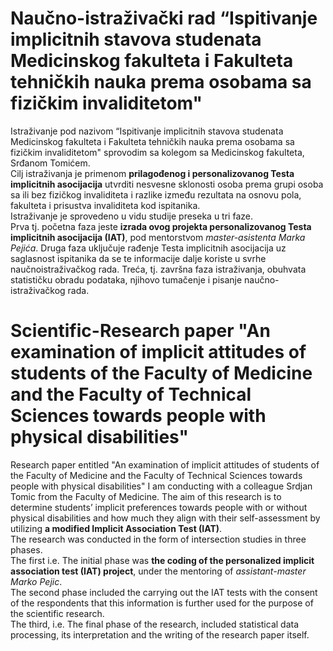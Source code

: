 # Naučno-istraživački rad “Ispitivanje implicitnih stavova studenata Medicinskog fakulteta i Fakulteta tehničkih nauka prema osobama sa fizičkim invaliditetom"

Istraživanje pod nazivom “Ispitivanje implicitnih stavova studenata Medicinskog fakulteta i Fakulteta tehničkih nauka prema osobama sa fizičkim invaliditetom" sprovodim sa kolegom sa Medicinskog fakulteta, Srđanom Tomićem.      
Cilj istraživanja je primenom **prilagođenog i personalizovanog Testa implicitnih asocijacija** utvrditi nesvesne sklonosti osoba prema grupi osoba sa ili bez fizičkog invaliditeta i razlike između rezultata na osnovu pola, fakulteta i prisustva invaliditeta kod ispitanika.      
Istraživanje je sprovedeno u vidu studije preseka u tri faze.     
Prva tj. početna faza jeste **izrada ovog projekta personalizovanog Testa implicitnih asocijacija (IAT)**, pod mentorstvom *master-asistenta Marka Pejića*. 
Druga faza uključuje rađenje Testa implicitnih asocijacija uz saglasnost ispitanika da se te informacije dalje koriste u svrhe naučnoistraživačkog rada. 
Treća, tj. završna faza istraživanja, obuhvata statističku obradu podataka, njihovo tumačenje i pisanje naučno-istraživačkog rada.     
  
# Scientific-Research paper "An examination of implicit attitudes of students of the Faculty of Medicine and the Faculty of Technical Sciences towards people with physical disabilities"

Research paper entitled "An examination of implicit attitudes of students of the Faculty of Medicine and the Faculty of Technical Sciences towards people with physical disabilities" I am conducting with a colleague Srdjan Tomic from the Faculty of Medicine.
The aim of this research is to determine students’ implicit preferences towards people with or without physical disabilities and how much they align with their self-assessment by utilizing **a modified Implicit Association Test (IAT)**.    
The research was conducted in the form of intersection studies in three phases.     
The first i.e. The initial phase was **the coding of the personalized implicit association test (IAT) project**, under the mentoring of *assistant-master Marko Pejic*.    
The second phase included the carrying out the IAT tests with the consent of the respondents that this information is further used for the purpose of the scientific research.    
The third, i.e. The final phase of the research, included statistical data processing, its interpretation and the writing of the research paper itself.
